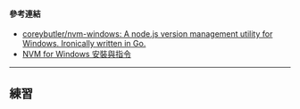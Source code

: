 


#### 參考連結
- [coreybutler/nvm-windows: A node.js version management utility for Windows. Ironically written in Go.](https://github.com/coreybutler/nvm-windows)
- [NVM for Windows 安裝與指令](http://trunk-studio.com/blog/nvm-for-windows/)

---

## 練習